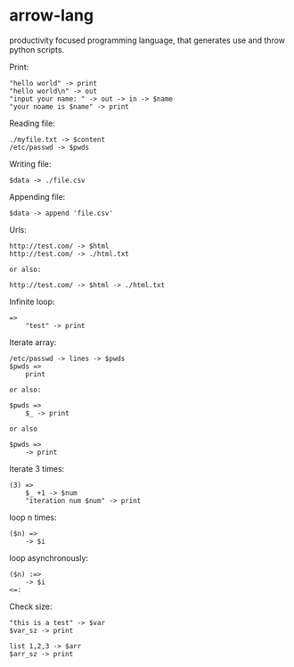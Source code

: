 # arrow-lang
productivity focused programming language, that generates use and throw python scripts.


Print:

    "hello world" -> print
    "hello world\n" -> out
    "input your name: " -> out -> in -> $name
    "your noame is $name" -> print


Reading file:

    ./myfile.txt -> $content            
    /etc/passwd -> $pwds

Writing file:

    $data -> ./file.csv        

Appending file:

    $data -> append 'file.csv'

Urls:

    http://test.com/ -> $html
    http://test.com/ -> ./html.txt

    or also:

    http://test.com/ -> $html -> ./html.txt


Infinite loop:

    =>
        "test" -> print

Iterate array:

    /etc/passwd -> lines -> $pwds
    $pwds =>
        print

    or also:

    $pwds =>
        $_ -> print

    or also

    $pwds =>
        -> print

Iterate 3 times:

    (3) =>
        $_ +1 -> $num
        "iteration num $num" -> print


loop n times:

    ($n) =>
        -> $i

loop asynchronously:

    ($n) :=>
        -> $i
    <=:


Check size:

    "this is a test" -> $var
    $var_sz -> print

    list 1,2,3 -> $arr
    $arr_sz -> print




